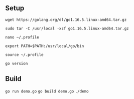 ## Setup

`wget https://golang.org/dl/go1.16.5.linux-amd64.tar.gz`

`sudo tar -C /usr/local -xzf go1.16.5.linux-amd64.tar.gz`

`nano ~/.profile`

`export PATH=$PATH:/usr/local/go/bin`

`source ~/.profile`

`go version`

## Build

`go run demo.go`
`go build demo.go`
`./demo`
